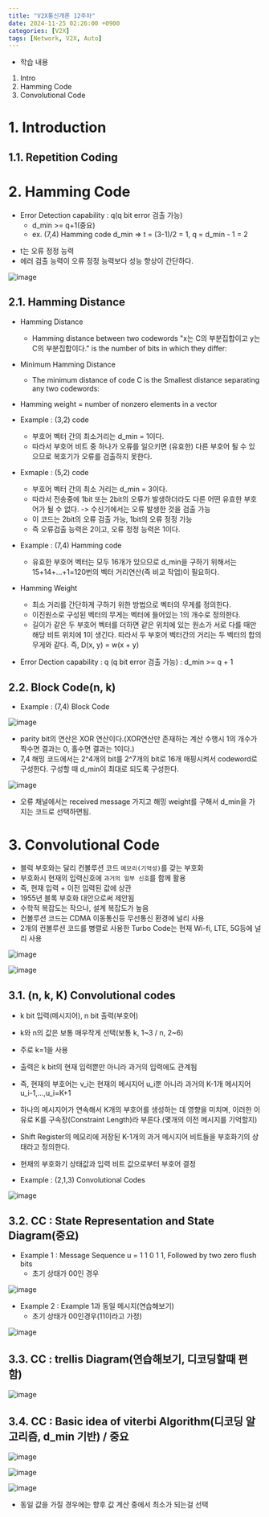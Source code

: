 ```yaml
---
title: "V2X통신개론 12주차"
date: 2024-11-25 02:26:00 +0900
categories: [V2X]
tags: [Network, V2X, Auto]
---
```


- 학습 내용

1. Intro
2. Hamming Code
3. Convolutional Code

# 1. Introduction

## 1.1. Repetition Coding

# 2. Hamming Code

- Error Detection capability : q(q bit error 검출 가능)
    - d_min >= q+1(중요)
    - ex. (7,4) Hamming code d_min => t = (3-1)/2 = 1, q = d_min - 1 = 2 

* t는 오류 정정 능력
* 에러 검출 능력이 오류 정정 능력보다 성능 향상이 간단하다.

![image](https://github.com/user-attachments/assets/7c1bcb76-75f8-439f-8abe-ae126ebf47cd)

## 2.1. Hamming Distance
- Hamming Distance
    - Hamming distance between two codewords "x는 C의 부분집합이고 y는 C의 부분집합이다." is the number of bits in which they differ:

- Minimum Hamming Distance
    - The minimum distance of code C is the Smallest distance separating any two codewords:

- Hamming weight = number of nonzero elements in a vector

- Example : (3,2) code
    - 부호어 벡터 간의 최소거리는 d_min = 1이다.
    - 따라서 부호어 비트 중 하나가 오류를 일으키면 (유효한) 다른 부호어 될 수 있으므로 복호기가 오류를 검출하지 못한다.

- Exmaple : (5,2) code
    - 부호어 벡터 간의 최소 거리는 d_min = 3이다.
    - 따라서 전송중에 1bit 또는 2bit의 오류가 발생하더라도 다른 어떤 유효한 부호어가 될 수 없다. -> 수신기에서는 오류 발생한 것을 검출 가능
    - 이 코드는 2bit의 오류 검출 가능, 1bit의 오류 정정 가능
    - 즉 오류검출 능력은 2이고, 오류 정정 능력은 1이다.

- Example : (7,4) Hamming code
    - 유효한 부호어 벡터는 모두 16개가 있으므로 d_min을 구하기 위해서는 15+14+...+1=120번의 벡터 거리연산(즉 비교 작업)이 필요하다.

- Hamming Weight
    - 최소 거리를 간단하게 구하기 위한 방법으로 벡터의 무게를 정의한다.
    - 이진원소로 구성된 벡터의 무게는 벡터에 들어있는 1의 개수로 정의한다.
    - 길이가 같은 두 부호어 벡터를 더하면 같은 위치에 있는 원소가 서로 다를 때만 해당 비트 위치에 1이 생긴다. 따라서 두 부호어 벡터간의 거리는 두 벡터의 합의 무게와 같다. 즉, D(x, y) = w(x + y)

- Error Dection capability : q (q bit error 검출 가능) : d_min >= q + 1

## 2.2. Block Code(n, k)
- Example : (7,4) Block Code

![image](https://github.com/user-attachments/assets/419cd6bd-09fe-451d-9205-671a6d8dd9f8)

* parity bit의 연산은 XOR 연산이다.(XOR연산만 존재하는 계산 수행시 1의 개수가 짝수면 결과는 0, 홀수면 결과는 1이다.)
* 7,4 해밍 코드에서는 2^4개의 bit를 2^7개의 bit로 16개 매핑시켜서 codeword로 구성한다. 구성할 때 d_min이 최대로 되도록 구성한다.

![image](https://github.com/user-attachments/assets/40755f45-f29b-46a3-a0a0-900ccdccf88f)

* 오류 채널에서는 received message 가지고 해밍 weight를 구해서 d_min을 가지는 코드로 선택하면됨.

# 3. Convolutional Code
- 블럭 부호와는 달리 컨볼루션 코드 <code>메모리(기억성)</code>를 갖는 부호화
- 부호화시 현재의 입력신호에 <code>과거의 일부 신호</code>를 함께 활용
- 즉, 현재 입력 + 이전 입력된 값에 상관
- 1955년 블록 부호화 대안으로써 제안됨
- 수학적 복잡도는 작으나, 설계 복잡도가 높음
- 컨볼루션 코드는 CDMA 이동통신등 무선통신 환경에 널리 사용
- 2개의 컨볼루션 코드를 병렬로 사용한 Turbo Code는 현재 Wi-fi, LTE, 5G등에 널리 사용

![image](https://github.com/user-attachments/assets/5dbeb890-97c4-489e-8fd7-8d7719dd6cd5)

![image](https://github.com/user-attachments/assets/fc240e23-4dc8-40d6-9b58-6f691d5e7af0)


## 3.1. (n, k, K) Convolutional codes
- k bit 입력(메시지어), n bit 출력(부호어)
- k와 n의 값은 보통 매우작게 선택(보통 k, 1~3 / n, 2~6)
- 주로 k=1을 사용
- 출력은 k bit의 현재 입력뿐만 아니라 과거의 입력에도 관계됨
- 즉, 현재의 부호어는 v_i는 현재의 메시지어 u_i뿐 아니라 과거의 K-1개 메시지어 u_i-1,...,u_i=K+1
- 하나의 메시지어가 연속해서 K개의 부호어를 생성하는 데 영향을 미치며, 이러한 이유로 K를 구속장(Constraint Length)라 부른다.(몇개의 이전 메시지를 기억할지)
- Shift Register의 메모리에 저장된 K-1개의 과거 메시지어 비트들을 부호화기의 상태라고 정의한다.
- 현재의 부호화기 상태값과 입력 비트 값으로부터 부호어 결정

- Example : (2,1,3) Convolutional Codes

![image](https://github.com/user-attachments/assets/82680659-b07d-487b-b60d-49d54eabaab3)


## 3.2. CC : State Representation and State Diagram(중요)
- Example 1 : Message Sequence u = 1 1 0 1 1, Followed by two zero flush bits
    - 초기 상태가 00인 경우

![image](https://github.com/user-attachments/assets/d54bbd9f-3ad9-4675-ab49-ea128aba19a1)


- Example 2 : Example 1과 동일 메시지(연습해보기)
    - 초기 상태가 00인경우(11이라고 가정)

![image](https://github.com/user-attachments/assets/a1a35179-3913-469b-b69c-0ca99f8d3336)

## 3.3. CC : trellis Diagram(연습해보기, 디코딩할때 편함)

![image](https://github.com/user-attachments/assets/13a3a40f-5d38-473a-8a77-9521b5dc35e1)

## 3.4. CC : Basic idea of viterbi Algorithm(디코딩 알고리즘, d_min 기반) / 중요

![image](https://github.com/user-attachments/assets/9f438aa7-540c-45cb-bacc-1fc811a78926)

![image](https://github.com/user-attachments/assets/881b0d92-a43c-4d45-87cb-db83d285e9dc)

![image](https://github.com/user-attachments/assets/cde5573b-ba9a-4042-920c-8046d91120d2)

* 동일 값을 가질 경우에는 향후 값 계산 중에서 최소가 되는걸 선택